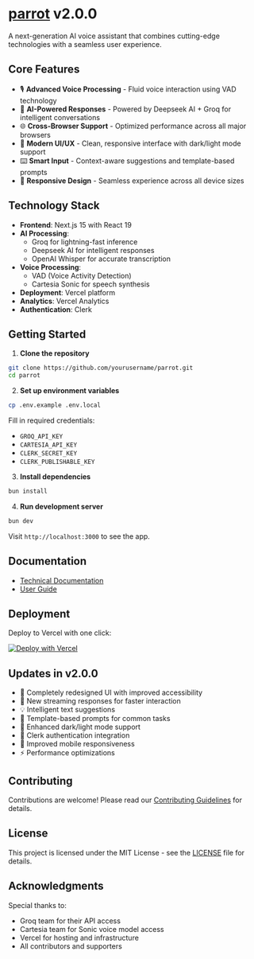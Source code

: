 # [parrot](https://parrot-ai.vercel.app) v2.0.0

A next-generation AI voice assistant that combines cutting-edge technologies with a seamless user experience.

## Core Features

- 🎙️ **Advanced Voice Processing** - Fluid voice interaction using VAD technology
- 🧠 **AI-Powered Responses** - Powered by Deepseek AI + Groq for intelligent conversations
- 🌐 **Cross-Browser Support** - Optimized performance across all major browsers
- 🎨 **Modern UI/UX** - Clean, responsive interface with dark/light mode support
- ⌨️ **Smart Input** - Context-aware suggestions and template-based prompts
- 📱 **Responsive Design** - Seamless experience across all device sizes

## Technology Stack

- **Frontend**: Next.js 15 with React 19
- **AI Processing**: 
  - Groq for lightning-fast inference
  - Deepseek AI for intelligent responses
  - OpenAI Whisper for accurate transcription
- **Voice Processing**: 
  - VAD (Voice Activity Detection) 
  - Cartesia Sonic for speech synthesis
- **Deployment**: Vercel platform
- **Analytics**: Vercel Analytics
- **Authentication**: Clerk

## Getting Started

1. **Clone the repository**
```bash
git clone https://github.com/yourusername/parrot.git
cd parrot
```

2. **Set up environment variables**
```bash
cp .env.example .env.local
```
Fill in required credentials:
- `GROQ_API_KEY`
- `CARTESIA_API_KEY`
- `CLERK_SECRET_KEY`
- `CLERK_PUBLISHABLE_KEY`

3. **Install dependencies**
```bash
bun install
```

4. **Run development server**
```bash
bun dev
```

Visit `http://localhost:3000` to see the app.

## Documentation

- [Technical Documentation](./docs/technical-documentation.md)
- [User Guide](./docs/non-technical-guide.md)

## Deployment

Deploy to Vercel with one click:

[![Deploy with Vercel](https://vercel.com/button)](https://vercel.com/new/clone?repository-url=https%3A%2F%2Fgithub.com%2Fai-ng%2Fparrot)

## Updates in v2.0.0

- 🎨 Completely redesigned UI with improved accessibility
- 🔄 New streaming responses for faster interaction
- 💡 Intelligent text suggestions
- 🎯 Template-based prompts for common tasks
- 🌙 Enhanced dark/light mode support
- 🔐 Clerk authentication integration
- 📱 Improved mobile responsiveness
- ⚡ Performance optimizations

## Contributing

Contributions are welcome! Please read our [Contributing Guidelines](CONTRIBUTING.md) for details.

## License

This project is licensed under the MIT License - see the [LICENSE](LICENSE) file for details.

## Acknowledgments

Special thanks to:
- Groq team for their API access
- Cartesia team for Sonic voice model access
- Vercel for hosting and infrastructure
- All contributors and supporters
